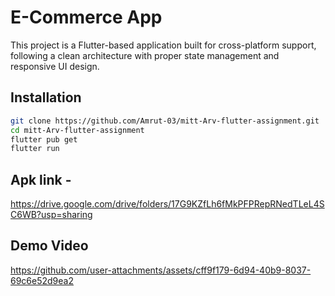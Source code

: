 # E-Commerce App

This project is a Flutter-based application built for cross-platform support, following a clean architecture with proper state management and responsive UI design.

## Installation
```bash
git clone https://github.com/Amrut-03/mitt-Arv-flutter-assignment.git
cd mitt-Arv-flutter-assignment
flutter pub get
flutter run
```
## Apk link - 
https://drive.google.com/drive/folders/17G9KZfLh6fMkPFPRepRNedTLeL4SC6WB?usp=sharing

## Demo Video
https://github.com/user-attachments/assets/cff9f179-6d94-40b9-8037-69c6e52d9ea2
